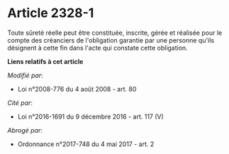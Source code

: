 # Article 2328-1

Toute sûreté réelle peut être constituée, inscrite, gérée et réalisée pour le compte des créanciers de l'obligation garantie
par une personne qu'ils désignent à cette fin dans l'acte qui constate cette obligation.

**Liens relatifs à cet article**

_Modifié par_:

  - Loi n°2008-776 du 4 août 2008 - art. 80

_Cité par_:

  - Loi n°2016-1691 du 9 décembre 2016 - art. 117 (V)

_Abrogé par_:

  - Ordonnance n°2017-748 du 4 mai 2017 - art. 2
